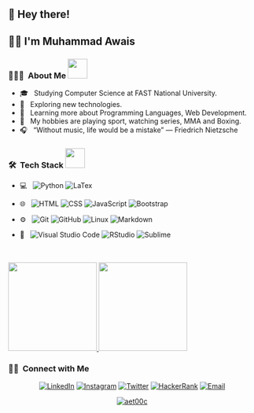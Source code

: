 <h2> 👋 Hey there!</h2>

<h2> 💁‍♂️ I'm Muhammad Awais </h2>

<h3> 👨🏻‍💻 &nbsp;About Me <img src="https://media.giphy.com/media/2rAF2FUn94dIlljSms/giphy.gif" width="40"></h3>

- 🎓 &nbsp; Studying Computer Science at FAST National University.
- 🤔 &nbsp; Exploring new technologies.
- 🌱 &nbsp; Learning more about Programming Languages, Web Development.
- 🥋 &nbsp; My hobbies are playing sport, watching series, MMA and Boxing.
- 🎧 &nbsp; “Without music, life would be a mistake” ― Friedrich Nietzsche

<h3> 🛠 &nbsp;Tech Stack <img src="https://media.giphy.com/media/WUlplcMpOCEmTGBtBW/giphy.gif" width="40"></h3>

- 💻 &nbsp;
  ![Python](https://img.shields.io/badge/-Python-333333?style=flat&logo=python)
  ![LaTex](https://img.shields.io/badge/-LaTex-333333?style=flat&logo=LaTex)

- 🌐 &nbsp;
  ![HTML](https://img.shields.io/badge/-HTML-333333?style=flat&logo=HTML5)
  ![CSS](https://img.shields.io/badge/-CSS-333333?style=flat&logo=CSS3&logoColor=1572B6)
  ![JavaScript](https://img.shields.io/badge/-JavaScript-333333?style=flat&logo=javascript)
  ![Bootstrap](https://img.shields.io/badge/-Bootstrap-333333?style=flat&logo=bootstrap&logoColor=563D7C)

- ⚙️ &nbsp;
  ![Git](https://img.shields.io/badge/-Git-333333?style=flat&logo=git)
  ![GitHub](https://img.shields.io/badge/-GitHub-333333?style=flat&logo=github)
  ![Linux](https://img.shields.io/badge/-linux-333333?style=flat&logo=linux)
  ![Markdown](https://img.shields.io/badge/-Markdown-333333?style=flat&logo=markdown)
- 🔧 &nbsp;
  ![Visual Studio Code](https://img.shields.io/badge/-Visual%20Studio%20Code-333333?style=flat&logo=visual-studio-code&logoColor=007ACC)
  ![RStudio](https://img.shields.io/badge/-RStudio-333333?style=flat&logo=rstudio)
  ![Sublime](https://img.shields.io/badge/-Sublime-333333?style=flat&logo=eclipse-ide&logoColor=2C2255)

<br/>
<br>
<a href="https://github.com/aetooc">
  <img height="180em" src="https://github-readme-stats.vercel.app/api?username=aetooc&theme=buefy&show_icons=true" />
  <img height="180em" src="https://github-readme-stats.vercel.app/api/top-langs/?username=aetooc&theme=buefy&layout=compact" />
</a>

<br/>
<h3> 🤝🏻 &nbsp;Connect with Me </h3>

<p align="center">
<a href="https://www.linkedin.com/in/muhammadawaisaijaz/"><img alt="LinkedIn" src="https://img.shields.io/badge/LinkedIn-aetooc-blue?style=flat-square&logo=linkedin"></a>
<a href="https://www.instagram.com/aetooc/"><img alt="Instagram" src="https://img.shields.io/badge/Instagram-aetooc_-blue?style=flat-square&logo=instagram"></a>
<a href="https://www.twitter.com/aet00c/"><img alt="Twitter" src="https://img.shields.io/badge/Twitter-aetooc_-blue?style=flat-square&logo=twitter"></a>
<a href="https://www.hackerrank.com/aetooc"><img alt="HackerRank" src="https://img.shields.io/badge/HackerRank-aetooc_-blue?style=flat-square&logo=hackerrank"></a>
<a href="mailto:p200107@pwr.nu.edu.pk"><img alt="Email" src="https://img.shields.io/badge/Muhammad%20Awais-blue?style=flat-square&logo=gmail"></a>
  <p align="center"> <a href="https://twitter.com/aet00c" target="blank"><img src="https://img.shields.io/twitter/follow/aet00c?logo=twitter&style=for-the-badge" alt="aet00c" /></a> </p>
</p>
